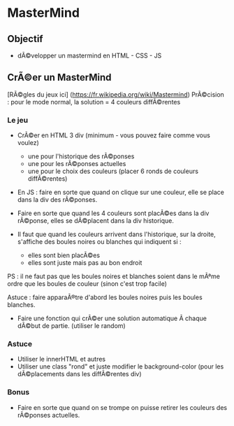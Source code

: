 # MasterMind

## Objectif

- dÃ©velopper un mastermind en HTML - CSS - JS

## CrÃ©er un MasterMind

[RÃ©gles du jeux ici] (https://fr.wikipedia.org/wiki/Mastermind)
PrÃ©cision : pour le mode normal, la solution  = 4 couleurs diffÃ©rentes

### Le jeu

* CrÃ©er en HTML 3 div (minimum - vous pouvez faire comme vous voulez)
	- une pour l'historique des rÃ©ponses
	- une pour les rÃ©ponses actuelles
	- une pour le choix des couleurs (placer 6 ronds de couleurs diffÃ©rentes)

* En JS : faire en sorte que quand on clique sur une couleur, elle se place dans la div des rÃ©ponses.

* Faire en sorte que quand les 4 couleurs sont placÃ©es dans la div rÃ©ponse, elles se dÃ©placent dans la div historique.

* Il faut que quand les couleurs arrivent dans l'historique, sur la droite, s'affiche des boules noires ou blanches qui indiquent si :
	- elles sont bien placÃ©es
	- elles sont juste mais pas au bon endroit

PS : il ne faut pas que les boules noires et blanches soient dans le mÃªme ordre que les boules de couleur (sinon c'est trop facile)

Astuce : faire apparaÃ®tre d'abord les boules noires puis les boules blanches.

* Faire une fonction qui crÃ©er une solution automatique Ã  chaque dÃ©but de partie. (utiliser le random)

### Astuce

* Utiliser le innerHTML et autres
* Utiliser une class "rond" et juste modifier le background-color (pour les dÃ©placements dans les diffÃ©rentes div)


### Bonus

* Faire en sorte que quand on se trompe on puisse retirer les couleurs des rÃ©ponses actuelles.
